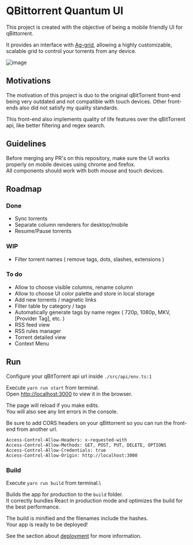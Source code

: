 # QBittorrent Quantum UI

This project is created with the objective of being a mobile friendly UI for qBittorrent.

It provides an interface with [Ag-grid](www.ag-grid.com), allowing a highly customizable, scalable grid to control
your torrents from any device.

![image](https://user-images.githubusercontent.com/15274059/221689565-c7600ee7-0faa-400d-b112-291a1b8ba5d9.png)

## Motivations

The motivation of this project is duo to the original qBitTorrent front-end being very outdated and not compatible with
touch devices. Other front-ends also did not satisfy my quality standards.

This front-end also implements quality of life features over the qBitTorrent api, like better filtering and regex search.

## Guidelines

Before merging any PR's on this repository, make sure the UI works properly on mobile devices using chrome and firefox. \
All components should work with both mouse and touch devices.

## Roadmap

### Done

- Sync torrents
- Separate column renderers for desktop/mobile
- Resume/Pause torrents

### WIP

- Filter torrent names ( remove tags, dots, slashes, extensions )

### To do

- Allow to choose visible columns, rename column
- Allow to choose UI color palette and store in local storage
- Add new torrents / magnetic links
- Filter table by category / tags
- Automatically generate tags by name regex ( 720p, 1080p, MKV, [Provider Tag], etc. )
- RSS feed view
- RSS rules manager
- Torrent detailed view
- Context Menu

## Run

Configure your qBitTorrent api url inside `./src/api/env.ts:1`

Execute `yarn run start` from terminal.\
Open [http://localhost:3000](http://localhost:3000) to view it in the browser.

The page will reload if you make edits.\
You will also see any lint errors in the console.

Be sure to add CORS headers on your qBittorrent so you can run the front-end from another url.

```
Access-Control-Allow-Headers: x-requested-with
Access-Control-Allow-Methods: GET, POST, PUT, DELETE, OPTIONS
Access-Control-Allow-Credentials: true
Access-Control-Allow-Origin: http://localhost:3000
```

### Build

Execute `yarn run build` from terminal.\

Builds the app for production to the `build` folder.\
It correctly bundles React in production mode and optimizes the build for the best performance.

The build is minified and the filenames include the hashes.\
Your app is ready to be deployed!

See the section about [deployment](https://facebook.github.io/create-react-app/docs/deployment) for more information.
